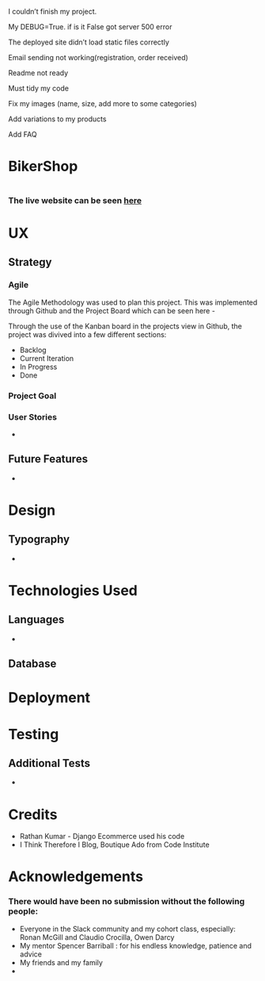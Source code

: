 I couldn’t finish my project.

My DEBUG=True.  if is it False got server 500 error 

The deployed site didn’t load static files correctly

Email sending not working(registration, order received)

Readme not ready

Must tidy my code

Fix my images (name, size, add more to some categories)

Add variations to my products

Add FAQ



# BikerShop
![]()


### The live website can be seen [here](https://bikershopbypsz.herokuapp.com/)

# UX
## Strategy 
### Agile
The Agile Methodology was used to plan this project. This was implemented through Github and the Project Board which can be seen here -  

Through the use of the Kanban board in the projects view in Github, the project was divived into a few different sections:
* Backlog
* Current Iteration
* In Progress
* Done




### Project Goal
#### 
### User Stories 
   * 
### 
#### 
### 

## Future Features
  * 

# Design


## Typography
  * 

# Technologies Used
## Languages

  * 

## Database

  



# Deployment


# Testing
   

## Additional Tests
   * 
# Credits

  * Rathan Kumar - Django Ecommerce used his code 
  * I Think Therefore I Blog, Boutique Ado from Code Institute

# Acknowledgements

  ### There would have been no submission without the following people:
   * Everyone in the Slack community and my cohort class, especially: Ronan McGill and Claudio Crocilla, Owen Darcy
   * My mentor Spencer Barriball : for his endless knowledge, patience and advice
   * My friends and my family
   * 